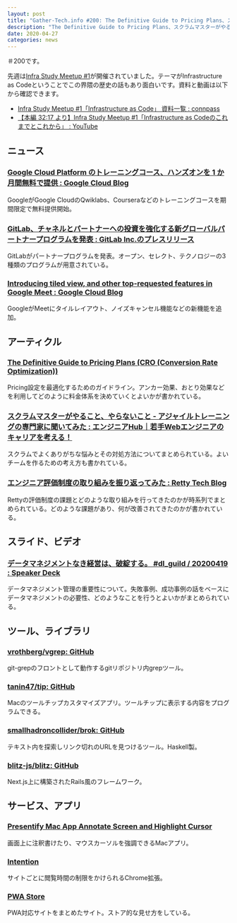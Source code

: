 ```yaml
---
layout: post
title: "Gather-Tech.info #200: The Definitive Guide to Pricing Plans、スクラムマスターがやることやらないこと、データマネジメントなき経営は破綻する など"
description: "The Definitive Guide to Pricing Plans、スクラムマスターがやることやらないこと、データマネジメントなき経営は破綻する など"
date: 2020-04-27
categories: news
---
```


＃200です。

先週は[Infra Study Meetup #1](https://forkwell.connpass.com/event/171560/)が開催されていました。テーマがInfrastructure as Codeということでこの界隈の歴史の話もあり面白いです。資料と動画は以下から確認できます。

- [Infra Study Meetup #1「Infrastructure as Code」 資料一覧 : connpass](https://forkwell.connpass.com/event/171560/presentation/)
- [【本編 32:17 より】Infra Study Meetup #1「Infrastructure as Codeのこれまでとこれから」 : YouTube](https://www.youtube.com/watch?v=_bLzgd_UlbU)

## ニュース

### [Google Cloud Platform のトレーニングコース、ハンズオンを 1 か月間無料で提供 : Google Cloud Blog](https://cloud.google.com/blog/ja/topics/training-certifications/expanding-at-home-learning)

GoogleがGoogle CloudのQwiklabs、Courseraなどのトレーニングコースを期間限定で無料提供開始。

### [GitLab、チャネルとパートナーへの投資を強化する新グローバルパートナープログラムを発表 : GitLab Inc.のプレスリリース](https://prtimes.jp/main/html/rd/p/000000001.000056974.html)

GitLabがパートナープログラムを発表。オープン、セレクト、テクノロジーの3種類のプログラムが用意されている。

### [Introducing tiled view, and other top-requested features in Google Meet : Google Cloud Blog](https://cloud.google.com/blog/products/productivity-collaboration/introducing-tiled-view-and-other-top-requested-features-in-google-meet)

GoogleがMeetにタイルレイアウト、ノイズキャンセル機能などの新機能を追加。

## アーティクル

### [The Definitive Guide to Pricing Plans (CRO (Conversion Rate Optimization))](https://capitalandgrowth.org/answers/Article/3169972/The-Definitive-Guide-to-Pricing-Plans)

Pricing設定を最適化するためのガイドライン。アンカー効果、おとり効果などを利用してどのように料金体系を決めていくとよいかが書かれている。

### [スクラムマスターがやること、やらないこと - アジャイルトレーニングの専門家に聞いてみた : エンジニアHub｜若手Webエンジニアのキャリアを考える！](https://employment.en-japan.com/engineerhub/entry/2020/04/21/103000)

スクラムでよくありがちな悩みとその対処方法についてまとめられている。よいチームを作るための考え方も書かれている。

### [エンジニア評価制度の取り組みを振り返ってみた : Retty Tech Blog](https://engineer.retty.me/entry/2020/04/15/090000)

Rettyの評価制度の課題とどのような取り組みを行ってきたのかが時系列でまとめられている。どのような課題があり、何が改善されてきたのかが書かれている。

## スライド、ビデオ

### [データマネジメントなき経営は、破綻する。 #dl_guild / 20200419 : Speaker Deck](https://speakerdeck.com/yuzutas0/20200419)

データマネジメント管理の重要性について。失敗事例、成功事例の話をベースにデータマネジメントの必要性、どのようなことを行うとよいかがまとめられている。

## ツール、ライブラリ

### [vrothberg/vgrep: GitHub](https://github.com/vrothberg/vgrep)

git-grepのフロントとして動作するgitリポジトリ内grepツール。

### [tanin47/tip: GitHub](https://github.com/tanin47/tip)

Macのツールチップカスタマイズアプリ。ツールチップに表示する内容をプログラムできる。

### [smallhadroncollider/brok: GitHub](https://github.com/smallhadroncollider/brok)

テキスト内を探索しリンク切れのURLを見つけるツール。Haskell製。

### [blitz-js/blitz: GitHub](https://github.com/blitz-js/blitz)

Next.js上に構築されたRails風のフレームワーク。

## サービス、アプリ

### [Presentify Mac App  Annotate Screen and Highlight Cursor](https://presentify.compzets.com/)

画面上に注釈書けたり、マウスカーソルを強調できるMacアプリ。

### [Intention](https://www.getintention.com/)

サイトごとに閲覧時間の制限をかけられるChrome拡張。

### [PWA Store](https://progressiveapp.store/pwas)

PWA対応サイトをまとめたサイト。ストア的な見せ方をしている。
